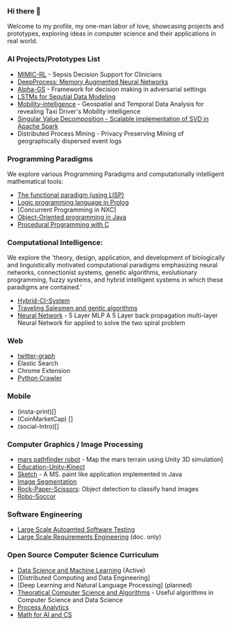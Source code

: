 ### Hi there 👋
Welcome to my profile, my one-man labor of love, showcasing projects and prototypes, exploring ideas in computer science and their applications in real world. 



<!--
**asjad99/asjad99** is a ✨ _special_ ✨ repository because its `README.md` (this file) appears on your GitHub profile.

Here are some ideas to get you started:

- 🔭 I’m currently working on ...
- 🌱 I’m currently learning ...
- 👯 I’m looking to collaborate on ...
- 🤔 I’m looking for help with ...
- 💬 Ask me about ...
- 📫 How to reach me: ...
- 😄 Pronouns: ...
- ⚡ Fun fact: ...
-->

### AI Projects/Prototypes List 

- [MIMIC-RL](https://github.com/asjad99/MIMIC_RL_COACH) - Sepsis Decision Support for Clinicians     
- [DeepProcess: Memory Augmented Neural Networks](https://github.com/asjad99/DeepProcess)
- [Alpha-GS](https://github.com/asjad99/rosetta_stone) - Framework for decision making in adversarial settings
- [LSTMs for Sequtial Data Modeling](https://github.com/asjad99/tensorflow_LSTM)
- [Mobility-intelligence](https://github.com/asjad99/mobility-intelligence) - Geospatial and Temporal Data Analysis for revealing Taxi Driver's Mobility intelligence
- [Singular Value Decomposition - Scalable implementation of SVD in Apache Spark](https://gist.github.com/asjad99/e87a695df10b0859ee943b8e661f0fc3)
- Distributed Process Mining - Privacy Preserving Mining of geographically dispersed event logs 


### Programming Paradigms   

We explore various Programming Paradigms and computationally intelligent mathematical tools:   

- [The functional paradigm (using LISP)](https://github.com/asjad99/lisp-practice) 
- [Logic programming language in Prolog](https://github.com/asjad99/Prolog) 
- [Concurrent Programming in NXC]
- [Object-Oriented programming in Java]()
- [Procedural Programming with C]() 


### Computational Intelligence: 

We explore the 'theory, design, application, and development of biologically and linguistically motivated computational paradigms emphasizing neural networks, connectionist systems, genetic algorithms, evolutionary programming, fuzzy systems, and hybrid intelligent systems in which these paradigms are contained.'

- [Hybrid-CI-System](https://github.com/asjad99/Hybrid-CI-System)
- [Traveling Salesmen and gentic algorithms](https://github.com/asjad99/Genetic-Algorithms)   
- [Neural Network](https://github.com/asjad99/MLP) - 5 Layer MLP A 5 Layer back propagation multi-layer Neural Network for applied to solve the two spiral problem


### Web  
- [twitter-graph]() 
- Elastic Search   
- Chrome Extension
- [Python Crawler](https://github.com/asjad99/datascience-GYM/blob/master/Data_engineering/web_crawler.py)

### Mobile 
- (insta-print)[]
- (CoinMarketCap) []
- (social-Intro)[]

### Computer Graphics / Image Processing  
- [mars pathfinder robot](https://github.com/asjad99/mars_pathfinder_robot) - Map the mars terrain using Unity 3D simulation]
- [Education-Unity-Kinect](https://github.com/asjad99/KINEFF)
- [Sketch](https://github.com/asjad99/Sketch) - A MS. paint like application implemented in Java
- [Image Segmentation](https://github.com/asjad99/Image-Processing)
- [Rock-Paper-Scissors](https://github.com/asjad99/Rock-Paper-Scissors): Object detection to classify hand images 
- [Robo-Soccor](https://github.com/asjad99/robot-soccor)  

### Software Engineering 
- [Large Scale Autoamted Software Testing](https://github.com/asjad99/Software-Testing-/blob/master/Report.pdf)
- [Large Scale Requirements Engineering](https://github.com/asjad99/Requirements-Engineering-) (doc. only)
 

### Open Source Computer Science Curriculum 

- [Data Science and Machine Learning](https://github.com/asjad99/datascience-GYM) (Active)
- [Distributed Computing and Data Engineering]  
- [Deep Learning and Natural Language Processing] (planned)
- [Theoratical Computer Science and Algorithms](https://github.com/asjad99/Algorithms_GYM) - Useful algorithms in Computer Science and Data Science
- [Process Analytics](https://github.com/asjad99/process-analytics)
- [Math for AI and CS](https://www.overleaf.com/project/60321e0c4ca63c16ec680cde)



<!--
- Systems Programming Rust (OS + databases)
You should be comfortable with arrays, pointers, references, classes, methods, dynamic memory allocation, recursion, linked lists, binary search trees, hashing, iterators, and function pointers.
 - Computational Photography
	

----------------------------------------------------------------------------------------------------------------

“If you want to build a ship, don't drum up the men to gather wood, divide the work, and give orders. Instead, teach them to yearn for the vast and endless sea.”

"A person often meets his destiny on the road he took to avoid it."

[Naval and Kapil Gupta on Hardwork](https://youtu.be/q6k_ufqaiBg)
